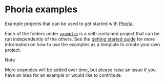 # Phoria examples

Example projects that can be used to get started with [Phoria](https://github.com/CMeeg/phoria).

Each of the folders under [`examples`](./examples/) is a self-contained project that can be run independently of the others. See the [getting started guide](https://github.com/CMeeg/phoria/#getting-started) for more information on how to use the examples as a template to create your own project.

> [!NOTE]
> More examples will be added over time, but please raise an issue if you have an idea for an example or would like to contribute.
